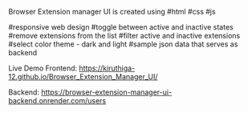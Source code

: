 Browser Extension manager UI is created using
#html
#css
#js

#responsive web design
#toggle between active and inactive states
#remove extensions from the list
#filter active and inactive extensions
#select color theme - dark and light
#sample json data that serves as backend

Live Demo
Frontend:
https://kiruthiga-12.github.io/Browser_Extension_Manager_UI/

Backend: 
https://browser-extension-manager-ui-backend.onrender.com/users
